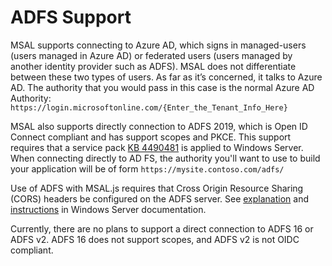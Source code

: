 # ADFS Support

MSAL supports connecting to Azure AD, which signs in managed-users (users managed in Azure AD) or federated users (users managed by another identity provider such as ADFS). MSAL does not differentiate between these two types of users. As far as it’s concerned, it talks to Azure AD. The authority that you would pass in this case is the normal Azure AD Authority: `https://login.microsoftonline.com/{Enter_the_Tenant_Info_Here}`

MSAL also supports directly connection to ADFS 2019, which is Open ID Connect compliant and has support scopes and PKCE. This support requires that a service pack [KB 4490481](https://support.microsoft.com/en-us/help/4490481/windows-10-update-kb4490481) is applied to Windows Server. When connecting directly to AD FS, the authority you'll want to use to build your application will be of form `https://mysite.contoso.com/adfs/`

Use of ADFS with MSAL.js requires that Cross Origin Resource Sharing (CORS) headers be configured on the ADFS server.  See [explanation](https://learn.microsoft.com/en-us/windows-server/identity/ad-fs/operations/customize-http-security-headers-ad-fs#cross-origin-resource-sharing-cors-headers) and [instructions](https://learn.microsoft.com/en-us/windows-server/identity/ad-fs/operations/customize-http-security-headers-ad-fs#cors-customization) in Windows Server documentation.

Currently, there are no plans to support a direct connection to ADFS 16 or ADFS v2. ADFS 16 does not support scopes, and ADFS v2 is not OIDC compliant.
